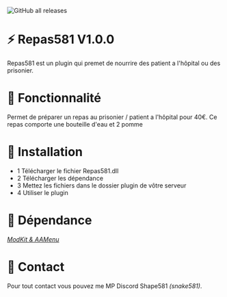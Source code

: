 ![GitHub all releases](https://img.shields.io/github/downloads/Shape581/Repas581/total)

# ⚡ Repas581 V1.0.0

Repas581 est un plugin qui premet de nourrire des patient a l'hôpital ou des prisonier.

# 🔧 Fonctionnalité

Permet de préparer un repas au prisonier / patient a l'hôpital pour 40€. Ce repas comporte une bouteille d'eau et 2 pomme

# 🔌  Installation

- 1 Télécharger le fichier Repas581.dll
- 2 Télécharger les dépendance
- 3 Mettez les fichiers dans le dossier plugin de vôtre serveur
- 4 Utiliser le plugin

# 📗  Dépendance

*[ModKit & AAMenu](https://github.com/Aarnow/NovaLife_ModKit-Releases/releases/tag/v0.0.9)*

# 📮  Contact

Pour tout contact vous pouvez me MP Discord Shape581 *(snake581)*.
